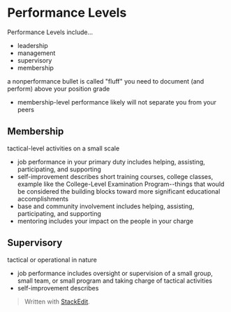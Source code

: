 # Performance Levels

Performance Levels include...
- leadership
- management
- supervisory
- membership

a nonperformance bullet is called "fluff"
you need to document (and perform) above your position grade
- membership-level performance likely will not separate you from your peers

## Membership

tactical-level activities on a small scale
- job performance in your primary duty includes helping, assisting, participating, and supporting
- self-improvement describes short training courses, college classes, example like the College-Level Examination Program--things that would be considered the building blocks toward more significant educational accomplishments
- base and community involvement includes helping, assisting, participating, and supporting
- mentoring includes your impact on the people in your charge

## Supervisory

tactical or operational in nature
- job performance includes oversight or supervision of a small group, small team, or small program and taking charge of tactical activities
- self-improvement describes 

> Written with [StackEdit](https://stackedit.io/).
<!--stackedit_data:
eyJoaXN0b3J5IjpbLTE5MTk3NDkzOTEsMTAwNjcyMzczMywxOT
ExMzgyOTYwXX0=
-->